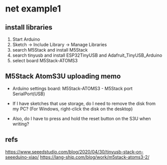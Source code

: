 # net example1

## install libraries

1. Start Arduino
2. Sketch -> Include Library -> Manage Libraries
3. search M5Stack and install M5Stack
4. search tinyusb and install ESP32TinyUSB and  Adafruit_TinyUSB_Arduino
5. select board M5Stack-ATOMS3


## M5Stack AtomS3U uploading memo

* Arduino settings
    board: M5Stack-ATOMS3 - M5Stack
    port SerialPort(USB)


* If I have sketches that use storage, do I need to remove the disk from my PC? (For Windows, right-click the disk on the desktop)

* Also, do I have to press and hold the reset button on the S3U when writing?

## refs

https://www.seeedstudio.com/blog/2020/04/30/tinyusb-stack-on-seeeduino-xiao/
https://lang-ship.com/blog/work/m5stack-atoms3-2/


